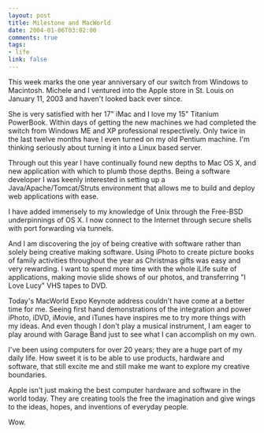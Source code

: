 ```yaml
--- 
layout: post
title: Milestone and MacWorld
date: 2004-01-06T03:02:00
comments: true
tags:
- life
link: false
---
```

This week marks the one year anniversary of our switch from Windows to Macintosh. Michele and I ventured into the Apple store in St. Louis on January 11, 2003 and haven't looked back ever since.

She is very satisfied with her 17" iMac and I love my 15" Titanium PowerBook. Within days of getting the new machines we had completed the switch from Windows ME and XP professional respectively. Only twice in the last twelve months have I even turned on my old Pentium machine. I'm thinking seriously about turning it into a Linux based server.

Through out this year I have continually found new depths to Mac OS X, and new application with which to plumb those depths. Being a software developer I was keenly interested in setting up a Java/Apache/Tomcat/Struts environment that allows me to build and deploy web applications with ease.

I have added immensely to my knowledge of Unix through the Free-BSD underpinnings of OS X. I now connect to the Internet through secure shells with port forwarding via tunnels.

And I am discovering the joy of being creative with software rather than solely being creative making software. Using iPhoto to create picture books of family activities throughout the year as Christmas gifts was easy and very rewarding. I want to spend more time with the whole iLife suite of applications, making movie slide shows of our photos, and transferring "I Love Lucy" VHS tapes to DVD.

Today's MacWorld Expo Keynote address couldn't have come at a better time for me. Seeing first hand demonstrations of the integration and power iPhoto, iDVD, iMovie, and iTunes have inspires me to try more things with my ideas. And even though I don't play a musical instrument, I am eager to play around with Garage Band just to see what I can accomplish on my own.

I've been using computers for over 20 years; they are a huge part of my daily life. How sweet it is to be able to use products, hardware and software, that still excite me and still make me want to explore my creative boundaries.

Apple isn't just making the best computer hardware and software in the world today. They are creating tools the free the imagination and give wings to the ideas, hopes, and inventions of everyday people.

Wow.
